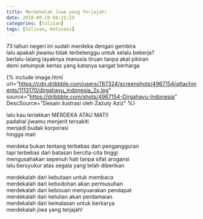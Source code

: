```yaml
---
title: Merdekalah Jiwa yang Terjajah!
date: 2018-08-19 04:21:13
categories: [tulisan]
tags: [tulisan, motivasi]
---
```


73 tahun negeri ini sudah merdeka dengan gembira<br />
lalu apakah jiwamu tidak terbelenggu untuk selalu bekerja?<br />
berlalu-lalang layaknya manusia tiruan tanpa akal pikiran<br />
demi setumpuk kertas yang katanya sangat berharga<br />

{% include image.html url="https://cdn.dribbble.com/users/787324/screenshots/4967154/attachments/1113170/dirgahayu_indonesia_2x.jpg" source="https://dribbble.com/shots/4967154-Dirgahayu-Indonesia" DescSource="Desain ilustrasi oleh Zazuly Aziz" %}

lalu kau teriakkan MERDEKA ATAU MATI!<br />
padahal jiwamu menjerit tersakiti<br />
menjadi budak korporasi<br />
hingga mati<br />

merdeka bukan tentang terbebas dari pengangguran<br />
tapi terbebas dari batasan bercita-cita tinggi<br />
mengusahakan sepenuh hati tanpa sifat arogansi<br />
lalu bersyukur atas segala yang telah diberikan<br />

merdekalah dari kebutaan untuk membaca<br />
merdekalah dari kebodohan akan permusuhan<br />
merdekalah dari kebisuan menyuarakan pendapat<br />
merdekalah dari ketulian akan perdamaian<br />
merdekalah dari kemalasan untuk berkarya<br />
merdekalah jiwa yang terjajah!